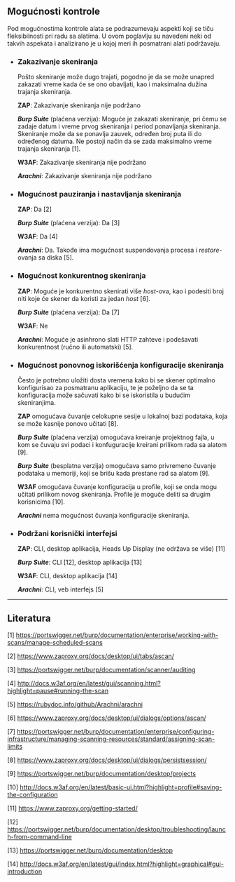 ## Mogućnosti kontrole

Pod mogućnostima kontrole alata se podrazumevaju aspekti koji se tiču fleksibilnosti pri radu sa alatima. U ovom poglavlju su navedeni neki od takvih aspekata i analizirano je u kojoj meri ih posmatrani alati podržavaju. 

- ### Zakazivanje skeniranja

    Pošto skeniranje može dugo trajati, pogodno je da se može unapred zakazati vreme kada će se ono obavljati, kao i maksimalna dužina trajanja skeniranja.

    **ZAP**: Zakazivanje skeniranja nije podržano

    ***Burp Suite*** (plaćena verzija): Moguće je zakazati skeniranje, pri čemu se zadaje datum i vreme prvog skeniranja i period ponavljanja skeniranja. Skeniranje može da se ponavlja zauvek, određen broj puta ili do određenog datuma. Ne postoji način da se zada maksimalno vreme trajanja skeniranja [1].

    **W3AF**: Zakazivanje skeniranja nije podržano

    ***Arachni***: Zakazivanje skeniranja nije podržano

- ### Mogućnost pauziranja i nastavljanja skeniranja
    
    **ZAP**: Da [2]

    ***Burp Suite*** (plaćena verzija): Da [3]

    **W3AF**: Da [4]

    ***Arachni***: Da. Takođe ima mogućnost suspendovanja procesa i *restore*-ovanja sa diska [5].

- ### Mogućnost konkurentnog skeniranja

    **ZAP**: Moguće je konkurentno skenirati više *host*-ova, kao i podesiti broj niti koje će skener da koristi za jedan *host* [6].

    ***Burp Suite*** (plaćena verzija): Da [7]

    **W3AF**: Ne

    ***Arachni***: Moguće je asinhrono slati HTTP zahteve i podešavati konkurentnost (ručno ili automatski) [5].

- ### Mogućnost ponovnog iskorišćenja konfiguracije skeniranja

    Često je potrebno uložiti dosta vremena kako bi se skener optimalno konfigurisao za posmatranu aplikaciju, te je poželjno da se ta konfiguracija može sačuvati kako bi se iskoristila u budućim skeniranjima.

    **ZAP** omogućava čuvanje celokupne sesije u lokalnoj bazi podataka, koja se može kasnije ponovo učitati [8].

    ***Burp Suite*** (plaćena verzija) omogućava kreiranje projektnog fajla, u kom se čuvaju svi podaci i konfuguracije kreirani prilikom rada sa alatom [9].

    ***Burp Suite*** (besplatna verzija) omogućava samo privremeno čuvanje podataka u memoriji, koji se brišu kada prestane rad sa alatom [9].

    **W3AF** omogućava čuvanje konfiguracija u profile, koji se onda mogu učitati prilikom novog skeniranja. Profile je moguće deliti sa drugim korisnicima [10].

    ***Arachni*** nema mogućnost čuvanja konfiguracije skeniranja.

- ### Podržani korisnički interfejsi

    **ZAP**: CLI, desktop aplikacija, Heads Up Display (ne održava se više) [11]

    ***Burp Suite***: CLI [12], desktop aplikacija [13]

    **W3AF**: CLI, desktop aplikacija [14]

    ***Arachni***: CLI, veb interfejs [5]

----
## Literatura

[1] https://portswigger.net/burp/documentation/enterprise/working-with-scans/manage-scheduled-scans

[2] https://www.zaproxy.org/docs/desktop/ui/tabs/ascan/

[3] https://portswigger.net/burp/documentation/scanner/auditing

[4] http://docs.w3af.org/en/latest/gui/scanning.html?highlight=pause#running-the-scan

[5] https://rubydoc.info/github/Arachni/arachni

[6] https://www.zaproxy.org/docs/desktop/ui/dialogs/options/ascan/

[7] https://portswigger.net/burp/documentation/enterprise/configuring-infrastructure/managing-scanning-resources/standard/assigning-scan-limits

[8] https://www.zaproxy.org/docs/desktop/ui/dialogs/persistsession/

[9] https://portswigger.net/burp/documentation/desktop/projects

[10] http://docs.w3af.org/en/latest/basic-ui.html?highlight=profile#saving-the-configuration

[11] https://www.zaproxy.org/getting-started/

[12] https://portswigger.net/burp/documentation/desktop/troubleshooting/launch-from-command-line

[13] https://portswigger.net/burp/documentation/desktop

[14] http://docs.w3af.org/en/latest/gui/index.html?highlight=graphical#gui-introduction
